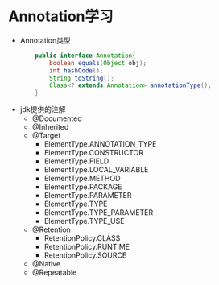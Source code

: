 # Annotation学习
- Annotation类型
    ```java
        public interface Annotation{
            boolean equals(Object obj);
            int hashCode();
            String toString();
            Class<? extends Annotation> annotationType();
        }
    ```
- jdk提供的注解
    - @Documented
    - @Inherited
    - @Target
        - ElementType.ANNOTATION_TYPE
        - ElementType.CONSTRUCTOR
        - ElementType.FIELD
        - ElementType.LOCAL_VARIABLE
        - ElementType.METHOD
        - ElementType.PACKAGE
        - ElementType.PARAMETER
        - ElementType.TYPE
        - ElementType.TYPE_PARAMETER
        - ElementType.TYPE_USE
    - @Retention
        - RetentionPolicy.CLASS
        - RetentionPolicy.RUNTIME
        - RetentionPolicy.SOURCE
    - @Native
    - @Repeatable